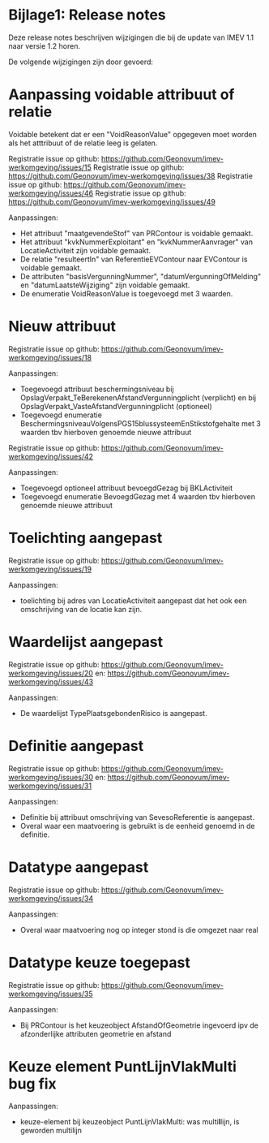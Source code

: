 Bijlage1: Release notes
========

Deze release notes beschrijven wijzigingen die bij de update van IMEV 1.1 naar versie 1.2 horen.


De volgende wijzigingen zijn door gevoerd:

# Aanpassing voidable attribuut of relatie

Voidable betekent dat er een "VoidReasonValue" opgegeven moet worden als het atttribuut of de relatie leeg is gelaten.

Registratie issue op github: https://github.com/Geonovum/imev-werkomgeving/issues/15
Registratie issue op github: https://github.com/Geonovum/imev-werkomgeving/issues/38
Registratie issue op github: https://github.com/Geonovum/imev-werkomgeving/issues/46
Registratie issue op github: https://github.com/Geonovum/imev-werkomgeving/issues/49

Aanpassingen:
- Het attribuut "maatgevendeStof" van PRContour is voidable gemaakt.
- Het attribuut "kvkNummerExploitant" en "kvkNummerAanvrager" van LocatieActiviteit zijn voidable gemaakt.
- De relatie "resulteertIn" van ReferentieEVContour naar EVContour is voidable gemaakt.
- De attributen "basisVergunningNummer", "datumVergunningOfMelding" en "datumLaatsteWijziging" zijn voidable gemaakt.
- De enumeratie VoidReasonValue is toegevoegd met 3 waarden.

# Nieuw attribuut 

Registratie issue op github: https://github.com/Geonovum/imev-werkomgeving/issues/18

Aanpassingen:
- Toegevoegd attribuut beschermingsniveau bij OpslagVerpakt_TeBerekenenAfstandVergunningplicht (verplicht) en bij OpslagVerpakt_VasteAfstandVergunningplicht (optioneel)
- Toegevoegd enumeratie BeschermingsniveauVolgensPGS15blussysteemEnStikstofgehalte met 3 waarden tbv hierboven genoemde nieuwe attribuut

Registratie issue op github: https://github.com/Geonovum/imev-werkomgeving/issues/42

Aanpassingen:
- Toegevoegd optioneel attribuut bevoegdGezag bij BKLActiviteit
- Toegevoegd enumeratie BevoegdGezag met 4 waarden tbv hierboven genoemde nieuwe attribuut

# Toelichting aangepast

Registratie issue op github: https://github.com/Geonovum/imev-werkomgeving/issues/19

Aanpassingen:
- toelichting bij adres van LocatieActiviteit aangepast dat het ook een omschrijving van de locatie kan zijn.

# Waardelijst aangepast

Registratie issue op github: https://github.com/Geonovum/imev-werkomgeving/issues/20
en: https://github.com/Geonovum/imev-werkomgeving/issues/43

Aanpassingen:
- De waardelijst TypePlaatsgebondenRisico is aangepast.

# Definitie aangepast

Registratie issue op github: https://github.com/Geonovum/imev-werkomgeving/issues/30
en: https://github.com/Geonovum/imev-werkomgeving/issues/31

Aanpassingen:
- Definitie bij attribuut omschrijving van SevesoReferentie is aangepast.
- Overal waar een maatvoering is gebruikt is de eenheid genoemd in de definitie.

# Datatype aangepast

Registratie issue op github: https://github.com/Geonovum/imev-werkomgeving/issues/34

Aanpassingen:
- Overal waar maatvoering nog op integer stond is die omgezet naar real

# Datatype keuze toegepast

Registratie issue op github: https://github.com/Geonovum/imev-werkomgeving/issues/35

Aanpassingen:
- Bij PRContour is het keuzeobject AfstandOfGeometrie ingevoerd ipv de afzonderlijke attributen geometrie en afstand

# Keuze element PuntLijnVlakMulti bug fix

Aanpassingen:
- keuze-element bij keuzeobject PuntLijnVlakMulti: was multi**l**lijn, is geworden multilijn
